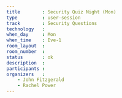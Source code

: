 ```yaml
---
title        : Security Quiz Night (Mon)
type         : user-session
track        : Security Questions
technology   :
when_day     : Mon
when_time    : Eve-1
room_layout  :
room_number  :
status       : ok
description  :
participants :
organizers   :
    - John Fitzgerald
    - Rachel Power
---
```



